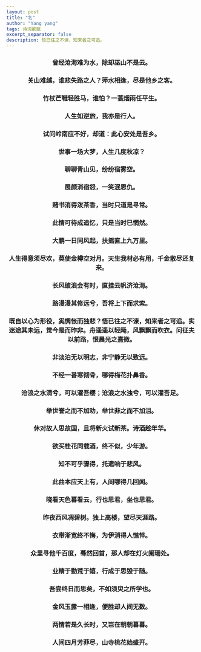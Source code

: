 ```yaml
---
layout: post
title: "名"
author: "Yang yang"
tags: 诗词歌赋
excerpt_separator: false
description: 悟已往之不谏，知来者之可追。
---
```


### <center>曾经沧海难为水，除却巫山不是云。</center>

### <center>关山难越，谁悲失路之人？萍水相逢，尽是他乡之客。</center>

### <center>竹杖芒鞋轻胜马，谁怕？一蓑烟雨任平生。</center>

### <center>人生如逆旅，我亦是行人。</center>

### <center>试问岭南应不好，却道：此心安处是吾乡。</center>

### <center>世事一场大梦，人生几度秋凉？</center>

### <center>聊聊青山见，纷纷宿雾空。</center>

### <center>展颜消宿怨，一笑泯恩仇。</center>

### <center>赌书消得泼茶香，当时只道是寻常。</center>

### <center>此情可待成追忆，只是当时已惘然。</center>

### <center>大鹏一日同风起，扶摇直上九万里。</center>

### <center>人生得意须尽欢，莫使金樽空对月。天生我材必有用，千金散尽还复来。</center>

### <center>长风破浪会有时，直挂云帆济沧海。</center>

### <center>路漫漫其修远兮，吾将上下而求索。</center>

### <center>既自以心为形役，奚惆怅而独悲？悟已往之不谏，知来者之可追。实迷途其未远，觉今是而昨非。舟遥遥以轻飏，风飘飘而吹衣。问征夫以前路，恨晨光之熹微。</center>

### <center>非淡泊无以明志，非宁静无以致远。</center>

### <center>不经一番寒彻骨，哪得梅花扑鼻香。</center>

### <center>沧浪之水清兮，可以濯吾缨；沧浪之水浊兮，可以濯吾足。</center>

### <center>举世誉之而不加劝，举世非之而不加沮。</center>

### <center>休对故人思故国，且将新火试新茶。诗酒趁年华。</center>

### <center>欲买桂花同载酒，终不似，少年游。</center>

### <center>知不可乎骤得，托遗响于悲风。</center>

### <center>此曲本应天上有，人间哪得几回闻。</center>

### <center>晓看天色暮看云，行也思君，坐也思君。</center>

### <center>昨夜西风凋碧树。独上高楼，望尽天涯路。</center>

### <center>衣带渐宽终不悔，为伊消得人憔悴。</center>

### <center>众里寻他千百度，蓦然回首，那人却在灯火阑珊处。</center>

### <center>业精于勤荒于嬉，行成于思毁于随。</center>

### <center>吾尝终日而思矣，不如须臾之所学也。</center>

### <center>金风玉露一相逢，便胜却人间无数。</center>

### <center>两情若是久长时，又岂在朝朝暮暮。</center>

### <center>人间四月芳菲尽，山寺桃花始盛开。</center>

